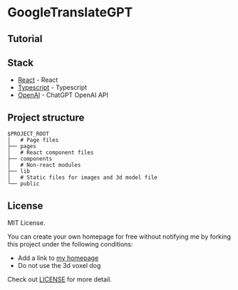 # GoogleTranslateGPT

## Tutorial

## Stack
- [React](https://es.react.dev/) - React
- [Typescript](https://www.typescriptlang.org/) - Typescript
- [OpenAI](https://openai.com/) - ChatGPT OpenAI API

## Project structure

```
$PROJECT_ROOT
│   # Page files
├── pages
│   # React component files
├── components
│   # Non-react modules
├── lib
│   # Static files for images and 3d model file
└── public
```

## License

MIT License.

You can create your own homepage for free without notifying me by forking this project under the following conditions:

- Add a link to [my homepage](https://www.craftz.dog/)
- Do not use the 3d voxel dog

Check out [LICENSE](./LICENSE) for more detail.
